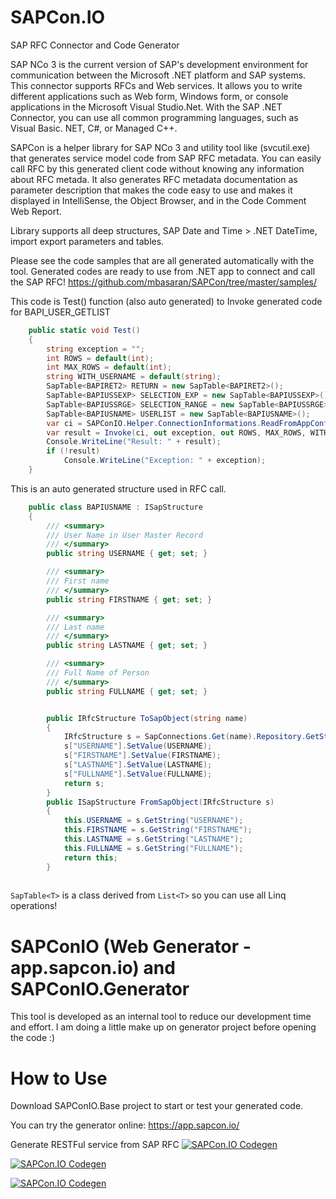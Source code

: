 # SAPCon.IO
SAP RFC Connector and Code Generator

SAP NCo 3 is the current version of SAP's development environment for communication between the Microsoft .NET platform and SAP systems. This connector supports RFCs and Web services. It allows you to write different applications such as Web form, Windows form, or console applications in the Microsoft Visual Studio.Net.
With the SAP .NET Connector, you can use all common programming languages, such as Visual Basic. NET, C#, or Managed C++.

SAPCon is a helper library for SAP NCo 3 and utility tool like (svcutil.exe) that generates service model code from SAP RFC metadata. You can easily call RFC by this generated client code without knowing any information about RFC metada.
It also generates RFC metadata documentation as parameter description that makes the code easy to use and makes it displayed in IntelliSense, the Object Browser, and in the Code Comment Web Report.

Library supports all deep structures, SAP Date and Time > .NET DateTime, import export parameters and tables.

Please see the code samples that are all generated automatically with the tool. Generated codes are ready to use from .NET app to connect and call the SAP RFC!
https://github.com/mbasaran/SAPCon/tree/master/samples/

This code is Test() function (also auto generated) to Invoke generated code for BAPI_USER_GETLIST

```C#
    public static void Test()
    {
        string exception = "";
        int ROWS = default(int);
        int MAX_ROWS = default(int);
        string WITH_USERNAME = default(string);
        SapTable<BAPIRET2> RETURN = new SapTable<BAPIRET2>();
        SapTable<BAPIUSSEXP> SELECTION_EXP = new SapTable<BAPIUSSEXP>();
        SapTable<BAPIUSSRGE> SELECTION_RANGE = new SapTable<BAPIUSSRGE>();
        SapTable<BAPIUSNAME> USERLIST = new SapTable<BAPIUSNAME>();
        var ci = SAPConIO.Helper.ConnectionInformations.ReadFromAppConfig();
        var result = Invoke(ci, out exception, out ROWS, MAX_ROWS, WITH_USERNAME, ref RETURN, ref SELECTION_EXP, ref SELECTION_RANGE, ref USERLIST);
        Console.WriteLine("Result: " + result);
        if (!result)
            Console.WriteLine("Exception: " + exception);
    }

```

This is an auto generated structure used in RFC call.
```C#
    public class BAPIUSNAME : ISapStructure
    {
        /// <summary>
        /// User Name in User Master Record 
        /// </summary>
        public string USERNAME { get; set; }

        /// <summary>
        /// First name 
        /// </summary>
        public string FIRSTNAME { get; set; }

        /// <summary>
        /// Last name 
        /// </summary>
        public string LASTNAME { get; set; }

        /// <summary>
        /// Full Name of Person 
        /// </summary>
        public string FULLNAME { get; set; }


        public IRfcStructure ToSapObject(string name)
        {
            IRfcStructure s = SapConnections.Get(name).Repository.GetStructureMetadata("BAPIUSNAME").CreateStructure();
            s["USERNAME"].SetValue(USERNAME);
            s["FIRSTNAME"].SetValue(FIRSTNAME);
            s["LASTNAME"].SetValue(LASTNAME);
            s["FULLNAME"].SetValue(FULLNAME);
            return s;
        }
        public ISapStructure FromSapObject(IRfcStructure s)
        {
            this.USERNAME = s.GetString("USERNAME");
            this.FIRSTNAME = s.GetString("FIRSTNAME");
            this.LASTNAME = s.GetString("LASTNAME");
            this.FULLNAME = s.GetString("FULLNAME");
            return this;
        }
    
 ```

```SapTable<T>``` is a class derived from ```List<T>``` so you can use all Linq operations! 

# SAPConIO (Web Generator - app.sapcon.io) and SAPConIO.Generator 
This tool is developed as an internal tool to reduce our development time and effort. I am doing a little make up on generator project before opening the code :)

# How to Use
Download SAPConIO.Base project to start or test your generated code.

You can try the generator online: https://app.sapcon.io/

Generate RESTFul service from SAP RFC
[![SAPCon.IO Codegen](http://i3.ytimg.com/vi/grcEW4ri-7g/maxresdefault.jpg)](https://youtube.com/embed/grcEW4ri-7g)

[![SAPCon.IO Codegen](https://i.ytimg.com/vi/OvJWFu9CRiY/hqdefault.jpg?sqp=-oaymwEZCPYBEIoBSFXyq4qpAwsIARUAAIhCGAFwAQ==&rs=AOn4CLB8eauucS03-07DtRwV3skRCDzg1w)](https://www.youtube.com/watch?v=OvJWFu9CRiY)

[![SAPCon.IO Codegen](https://i.ytimg.com/vi/6QaLZadawjM/hqdefault.jpg?sqp=-oaymwEZCPYBEIoBSFXyq4qpAwsIARUAAIhCGAFwAQ==&rs=AOn4CLC9PjIItMXikYV3PY31VKwx-OhnyQ)](https://www.youtube.com/watch?v=6QaLZadawjM)
